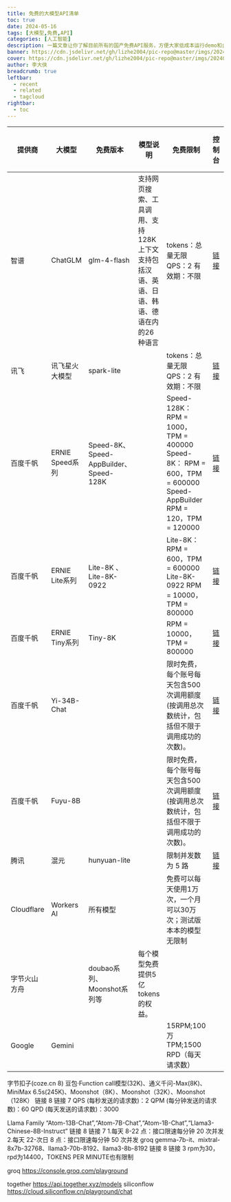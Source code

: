 ```yaml
---
title: 免费的大模型API清单
toc: true
date: 2024-05-16
tags: [大模型,免费,API]
categories: [人工智能]
description: 一篇文章让你了解目前所有的国产免费API服务，方便大家低成本运行demo和企业初创
banner: https://cdn.jsdelivr.net/gh/lizhe2004/pic-repo@master/imgs/20240522170854.png
cover: https://cdn.jsdelivr.net/gh/lizhe2004/pic-repo@master/imgs/20240522170854.png
author: 李大侠
breadcrumb: true
leftbar:
  - recent
  - related
  - tagcloud
rightbar:
  - toc
---
```

 



| 提供商 | 大模型 | 免费版本 |模型说明|免费限制|控制台|价格说明|
| --- | --- | --- |--- |--- |--- | ---|
| 智谱| ChatGLM |glm-4-flash| 支持网页搜索、工具调用、支持128K上下文<br>支持包括汉语、英语、日语、韩语、德语在内的26种语言| tokens：总量无限 QPS：2 有效期：不限  |  [链接](https://console.xfyun.cn/services/cbm) | |
| 讯飞| 讯飞星火大模型 |spark-lite | | tokens：总量无限 QPS：2 有效期：不限  |  [链接](https://console.xfyun.cn/services/cbm) | |
|百度千帆| ERNIE Speed系列	  | Speed-8K、Speed-AppBuilder、Speed-128K			  | | Speed-128K：RPM = 1000，TPM = 400000 <br> Speed-8K： RPM = 600，TPM = 600000 <br>Speed-AppBuilder RPM = 120，TPM = 120000| [链接](https://console.bce.baidu.com/qianfan/overview)| [链接](https://cloud.baidu.com/doc/WENXINWORKSHOP/s/hlrk4akp7) |
|百度千帆|ERNIE Lite系列		| Lite-8K	、Lite-8K-0922	 | |  Lite-8K： RPM = 600，TPM = 600000 <br>  Lite-8K-0922 RPM = 10000，TPM = 800000| [链接](https://console.bce.baidu.com/qianfan/overview)| [链接](https://cloud.baidu.com/doc/WENXINWORKSHOP/s/hlrk4akp7)|
|百度千帆|ERNIE Tiny系列		| Tiny-8K	 |  | RPM = 10000，TPM = 800000 | [链接](https://console.bce.baidu.com/qianfan/overview)| [链接](https://cloud.baidu.com/doc/WENXINWORKSHOP/s/hlrk4akp7)|
|百度千帆|Yi-34B-Chat	|   |  |限时免费，每个账号每天包含500次调用额度(按调用总次数统计，包括但不限于调用成功的次数)。| [链接](https://console.bce.baidu.com/qianfan/overview)| [链接](https://cloud.baidu.com/doc/WENXINWORKSHOP/s/hlrk4akp7)|
|百度千帆|Fuyu-8B		|   |  |限时免费，每个账号每天包含500次调用额度(按调用总次数统计，包括但不限于调用成功的次数)。|[链接](https://console.bce.baidu.com/qianfan/overview) | [链接](https://cloud.baidu.com/doc/WENXINWORKSHOP/s/hlrk4akp7)|
|腾讯| 混元	|hunyuan-lite	 | | 限制并发数为 5 路| [链接](https://console.cloud.tencent.com/cam/capi)| [链接](https://cloud.baidu.com/doc/WENXINWORKSHOP/s/hlrk4akp7)|
|Cloudflare| Workers AI|	所有模型	 | |	免费可以每天使用1万次，一个月可以30万次；测试版本本的模型无限制| | |
|字节火山方舟|	| doubao系列、Moonshot系列等	| 	每个模型免费提供5亿tokens的权益。| |  |
|Google | Gemini|  | |	15RPM;100万 TPM;1500 RPD（每天请求数）| | |

字节扣子(coze.cn 8)	豆包·Function call模型(32K)、通义千问-Max(8K)、MiniMax 6.5s(245K)、Moonshot（8K）、Moonshot（32K）、Moonshot（128K）	链接 8	链接 7	QPS (每秒发送的请求数)：2 QPM (每分钟发送的请求数)：60 QPD (每天发送的请求数)：3000

Llama Family	“Atom-13B-Chat”,“Atom-7B-Chat”,“Atom-1B-Chat”,“Llama3-Chinese-8B-Instruct”	链接 8	链接 7	1.每天 8-22 点：接口限速每分钟 20 次并发 2.每天 22-次日 8 点：接口限速每分钟 50 次并发
groq	gemma-7b-it、mixtral-8x7b-32768、llama3-70b-8192、llama3-8b-8192	链接 8	链接 3	rpm为30，rpd为14400，TOKENS PER MINUTE也有限制


groq  https://console.groq.com/playground


together https://api.together.xyz/models
siliconflow https://cloud.siliconflow.cn/playground/chat

